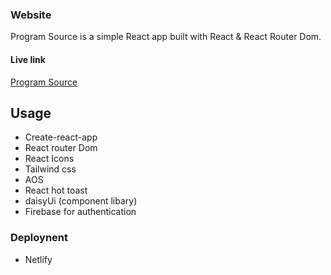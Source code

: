 ### Website 
Program Source is a simple React app built with React & React Router Dom.

#### Live link
<a href='https://meek-stroopwafel-3563e2.netlify.app/'>Program Source</a>

## Usage
* Create-react-app
* React router Dom
* React Icons
* Tailwind css
* AOS 
* React hot toast
* daisyUi (component libary)
* Firebase for authentication

### Deploynent
* Netlify

